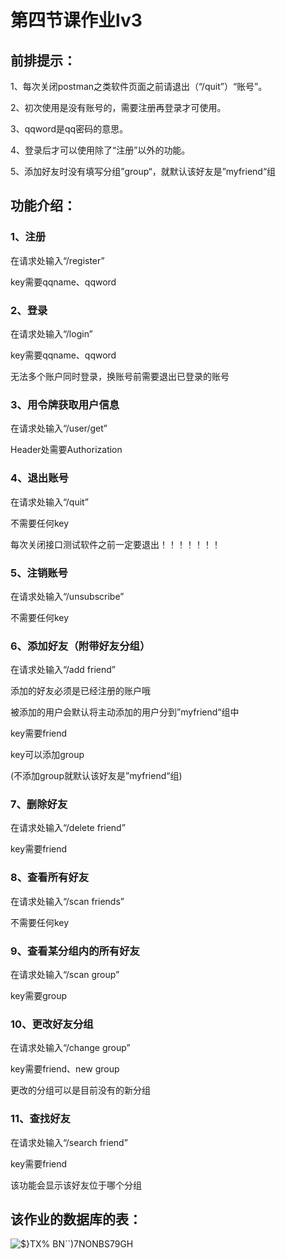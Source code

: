 # 第四节课作业lv3

## 前排提示：

1、每次关闭postman之类软件页面之前请退出（“/quit”）“账号”。

2、初次使用是没有账号的，需要注册再登录才可使用。

3、qqword是qq密码的意思。

4、登录后才可以使用除了“注册”以外的功能。

5、添加好友时没有填写分组”group“，就默认该好友是”myfriend“组

## 功能介绍：

### 1、注册

在请求处输入“/register”

key需要qqname、qqword

### 2、登录

在请求处输入“/login”

key需要qqname、qqword

无法多个账户同时登录，换账号前需要退出已登录的账号

### 3、用令牌获取用户信息

在请求处输入“/user/get”

Header处需要Authorization

### 4、退出账号

在请求处输入“/quit”

不需要任何key

每次关闭接口测试软件之前一定要退出！！！！！！！

### 5、注销账号

在请求处输入“/unsubscribe”

不需要任何key

### 6、添加好友（附带好友分组）

在请求处输入“/add friend”

添加的好友必须是已经注册的账户哦

被添加的用户会默认将主动添加的用户分到”myfriend“组中

key需要friend

key可以添加group

(不添加group就默认该好友是”myfriend“组)

### 7、删除好友

在请求处输入“/delete friend”

key需要friend

### 8、查看所有好友

在请求处输入“/scan friends”

不需要任何key

### 9、查看某分组内的所有好友

在请求处输入“/scan group”

key需要group

### 10、更改好友分组

在请求处输入“/change group”

key需要friend、new group

更改的分组可以是目前没有的新分组

### 11、查找好友

在请求处输入“/search friend”

key需要friend

该功能会显示该好友位于哪个分组

## 该作业的数据库的表：
![$}TX% BN``)`7NONBS`79GH](https://user-images.githubusercontent.com/116962163/205443106-89c484a7-55f2-45b7-a3d3-9662a5bd3f6f.png)

